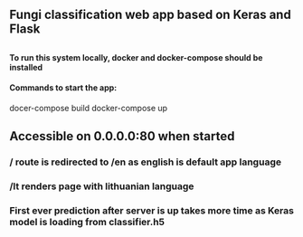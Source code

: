 ## 
## Fungi classification web app based on Keras and Flask
## 
#### To run this system locally, docker and docker-compose should be installed
#### Commands to start the app:

docer-compose build
docker-compose up

## Accessible on 0.0.0.0:80 when started
### / route is redirected to /en as english is default app language
### /lt renders page with lithuanian language 
### First ever prediction after server is up takes more time as Keras model is loading from classifier.h5


